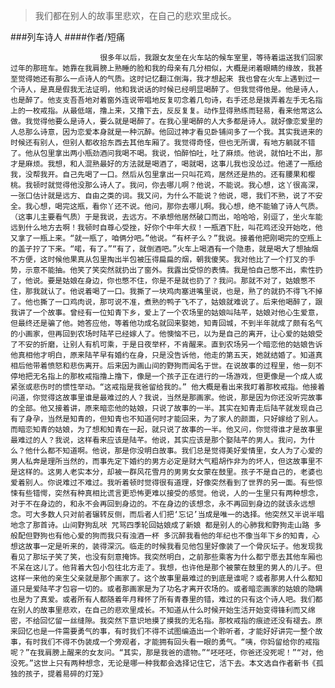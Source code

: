 > 我们都在别人的故事里悲欢，在自己的悲欢里成长。

###列车诗人
####作者/短痛

						很多年以后，我跟女友坐在火车站的候车室里，等待着运送我们回家过年的那班车。她靠在我肩膀上熟睡的脸和我的母亲有几分相似，大概是闭着眼睛的缘故，我甚至觉得她还有那么一点诗人的气质。这时记忆翻江倒海，我才想起来 我也曾在火车上遇到过一个诗人，是真是假我无法证明，他和我说话的时候已经明显喝醉了。但我觉得他是。他是诗人，也是醉了。他支支吾吾地对着窗外连说带唱地反复叨念着几句诗，右手还总是拨弄着左手无名指上的一枚戒指。从最低端，撸上来，又撸下去，反反复复。动作显得熟练而轻易，看来他常这么做。我觉得他要么是诗人，要么就是喝醉了。在我心里喝醉的人大多都是诗人。就好像恋爱里的人总那么诗意，因为恋爱本身就是一种沉醉。他回过神才看见卧铺间多了一个我。其实我进来的时候还有别人，但别人都收拾东西去其他车厢了。我觉得奇怪，但也无所谓，有地方躺就不错了。他从包里拿出两小瓶劲酒问我喝不喝。我说，怕醉怕吐，吐了麻烦。他说，就怕吐不出，那才是麻烦。我想，和人混熟最好的方法就是喝酒了，喝就喝，这事儿我也没怂过。他递了一瓶给我，没帮我开。自己先喝了一口。然后从包里拿出一只叫花鸡，居然还是热的。还有腰果和樱桃。我顿时就觉得他没那么诗人了。我问，你去哪儿啊？他说，不能说。我心想，这丫很高深，一张口估计就是远方、自由之类的词。我又问，为什么不能说？他说，嗯，我们不熟，说了不安全。我心想，喝完这瓶，看你丫还不说。他问，那你去哪儿啊。我心想，绝不能输了诗人气质。（这事儿主要看气质）于是我说，去远方。不承想他居然破口而出，哈哈哈，别逗了，坐火车能远到什么地方去啊！我顿时自尊心受挫，好你个中年大叔！一瓶酒下肚，叫花鸡还没开始吃，他又拿了一瓶上来。“就一瓶了，咱俩分吧。”他说。“有杯子么？”我说。接着他把刚喝完的空瓶上的盖子拧了下来。“喏，有了。”“有了，就倒酒吧。”火车上喝酒有一个隐患，就是喝大了想抽烟不方便，这时候他果真从包里掏出半包被压得扁扁的烟，朝我傻笑。我对他比了一个打叉的手势，示意不能抽。他笑了笑突然就扔出了窗外。我露出受惊的表情。我是怕自己憋不出，索性扔了，他说。要是姑娘在身边，你也憋不住，你是不是就也扔了？我问。那就不对了，姑娘憋不住，那我就认了。他说着喝了一口。我撕了一块鸡肉塞进嘴里说，也是，熟了的就扔不得飞不掉了。他也撕了一口鸡肉说，那可说不准，煮熟的鸭子飞不了，姑娘就难说了。后来他喝醉了，跟我讲了一个故事。曾经有一位知青下乡，爱上了一个农场里的姑娘叫陆芊，姑娘对他心生爱意，但最终还是骗了他。她答应他，等着他功成名就回来娶她，知青回城，不到半年就成了颇有名气的小画家，但再回到农场时陆芊已经嫁人了。他懊恼不已，以为是自己的离开，让心爱的姑娘受了不安的折磨，让别人有机可乘，于是日夜举杯，不肯醒来。直到农场另一个暗恋他的姑娘告诉他真相他才明白，原来陆芊早有婚约在身，只是没告诉他，他走的第五天，她就结婚了。知道真相后他带着愤怒和悲伤离开。后来因为画山间的野狗而闻名于世。在说故事的过程里，他一刻不停地把无名指上的那枚戒指撸上撸下，像是一个孩子正在进行的一场游戏，但更像是一个成人或紧张或悲伤时的惯性举动。“这戒指是我爸留给我的。” 他大概是看出来我盯着那枚戒指。他接着问道，你觉得这故事里谁是最难过的人？我说，当然是那画家。他说，那是因为你还没听完故事的全部。他又接着讲，原来暗恋他的姑娘，只说了故事的一半。其实在知青走后陆芊就发现自己有了身孕，当然是知青的，但知青也不知道何时才能回来，为了家人的颜面，只好嫁给了别人。而暗恋知青的姑娘，为了想和知青在一起，就只说了故事的一半。他又问，你觉得谁才是故事里最难过的人？我说，这样看来应该是陆芊。他说，其实应该是那个娶陆芊的男人。我问，为什么？他什么都不知道啊。他说，那是你没明白故事。我们总是觉得美好爱情里，女人为了心爱的男人私奔是理所当然的，而事先定下婚约的男方必定是财大气粗胡作非为的坏人，但这故事里不是这样的。这男人老实本分，却被一群风花雪月的男男女女蒙在鼓里。孩子不是自己的，老婆也爱着别人。你说难过不难过。我听着顿时觉得很有道理，好像突然看到了世界的另一面。有些惊悚有些错愕，突然有种真相比谎言更恐怖更难以接受的感觉。他说，人的一生里只有两种想念，对于不在身边的，和永不会再回到身边的。不在身边的该想念，永不再回到身边的就该永远想念。可大多数人只对前者辗转反侧，而后者人们把‘忘记’当成是唯一的选择。他突然又半说半唱地念了那首诗。山间野狗乱吠 咒骂四季轮回姑娘成了新娘 都是别人的心肺我和野狗走山路 多般配但野狗也有他心爱的狗而我只有浊酒一杯 多沉醉我看他的年纪也不像当年下乡的知青，心想这故事一定是听来的，装得深沉。临走的时候我看见他包里好像装了一个骨灰坛子。他发现我看见了那坛子笑了笑，也没有刻意掩饰。我突然明白，之前那些乘客为什么都宁愿去其他车厢也不呆在这儿了。他背着大包小包往北方走了。我想，也许他是那个被蒙在鼓里的男人的儿子。但这样一来他的亲生父亲就是那个画家了。这个故事里最难过的到底是谁呢？或者那男人什么都知道只是爱陆芊才包容一切的。或者那画家是为了功名才离开农场的。或者暗恋画家的姑娘的隐瞒也是为了真爱。或者所有人都随着年月释怀了所有青春里的错，难过的只有这个诗人吧。我们都在别人的故事里悲欢，在自己的悲欢里成长。不知道从什么时候开始生活开始变得锋利而又绵密，不给回忆留一丝缝隙。我突然下意识地摸了摸我的无名指。那枚戒指的痕迹还没有褪去。原来回忆也是一件需要勇气的事，有时我们不得不试图编造出一个聆听者，才能好好讲完一整个故事，有时我们不得不伪装成一个旁观者，才能拥有回头看一眼的勇气。“咦，你妈留给你的戒指呢？”在我肩膀上醒来的女友问。“其实，那是我爸的遗物。”“呸呸呸，你爸还没死呢！”“对，他没死。”这世上只有两种想念，无论是哪一种我都会选择记住它，活下去。本文选自作者新书《孤独的孩子，提着易碎的灯笼》 